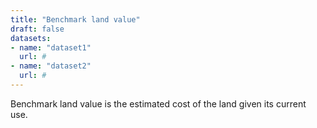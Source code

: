 ```yaml
---
title: "Benchmark land value"
draft: false
datasets:
- name: "dataset1"
  url: #
- name: "dataset2"
  url: #
---
```


Benchmark land value is the estimated cost of the land given its current use.


